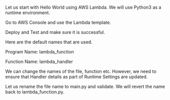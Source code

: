 Let us start with Hello World using AWS Lambda. We will use Python3 as a runtime environment.

Go to AWS Console and use the Lambda template.

Deploy and Test and make sure it is successful.

Here are the default names that are used.

Program Name: lambda_function

Function Name: lambda_handler

We can change the names of the file, function etc. However, we need to ensure that Handler details as part of Runtime Settings are updated.

Let us rename the file name to main.py and validate. We will revert the name back to lambda_function.py.